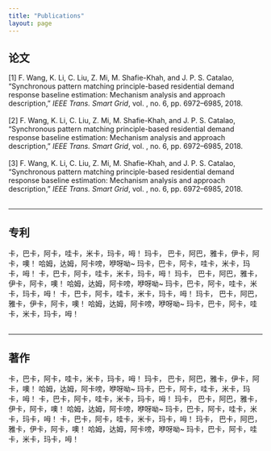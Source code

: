 ```yaml
---
title: "Publications"
layout: page
---
```


## 论文
\[1\]	F\. Wang, K\. Li, C\. Liu, Z\. Mi, M\. Shafie\-Khah, and J\. P\. S\. Catalao, “Synchronous pattern matching principle-based residential demand response baseline estimation: Mechanism analysis and approach description,” *IEEE Trans\. Smart Grid*, vol\. , no\. 6, pp\. 6972–6985, 2018\.<br><br>
\[2\]	F\. Wang, K\. Li, C\. Liu, Z\. Mi, M\. Shafie\-Khah, and J\. P\. S\. Catalao, “Synchronous pattern matching principle-based residential demand response baseline estimation: Mechanism analysis and approach description,” *IEEE Trans\. Smart Grid*, vol\. , no\. 6, pp\. 6972–6985, 2018\.<br><br>
\[3\]	F\. Wang, K\. Li, C\. Liu, Z\. Mi, M\. Shafie\-Khah, and J\. P\. S\. Catalao, “Synchronous pattern matching principle-based residential demand response baseline estimation: Mechanism analysis and approach description,” *IEEE Trans\. Smart Grid*, vol\. , no\. 6, pp\. 6972–6985, 2018\.<br><br>

---

## 专利
卡，巴卡，阿卡，哇卡，米卡，玛卡，呣！ 玛卡， 巴卡，阿巴，雅卡，伊卡，阿卡，噢！ 哈姆，达姆，阿卡嗙，咿呀呦~ 玛卡，巴卡，阿卡，哇卡，米卡，玛卡，呣！
卡，巴卡，阿卡，哇卡，米卡，玛卡，呣！ 玛卡， 巴卡，阿巴，雅卡，伊卡，阿卡，噢！ 哈姆，达姆，阿卡嗙，咿呀呦~ 玛卡，巴卡，阿卡，哇卡，米卡，玛卡，呣！
卡，巴卡，阿卡，哇卡，米卡，玛卡，呣！ 玛卡， 巴卡，阿巴，雅卡，伊卡，阿卡，噢！ 哈姆，达姆，阿卡嗙，咿呀呦~ 玛卡，巴卡，阿卡，哇卡，米卡，玛卡，呣！
<br><br>

---

## 著作
卡，巴卡，阿卡，哇卡，米卡，玛卡，呣！ 玛卡， 巴卡，阿巴，雅卡，伊卡，阿卡，噢！ 哈姆，达姆，阿卡嗙，咿呀呦~ 玛卡，巴卡，阿卡，哇卡，米卡，玛卡，呣！
卡，巴卡，阿卡，哇卡，米卡，玛卡，呣！ 玛卡， 巴卡，阿巴，雅卡，伊卡，阿卡，噢！ 哈姆，达姆，阿卡嗙，咿呀呦~ 玛卡，巴卡，阿卡，哇卡，米卡，玛卡，呣！
卡，巴卡，阿卡，哇卡，米卡，玛卡，呣！ 玛卡， 巴卡，阿巴，雅卡，伊卡，阿卡，噢！ 哈姆，达姆，阿卡嗙，咿呀呦~ 玛卡，巴卡，阿卡，哇卡，米卡，玛卡，呣！
<br><br>
